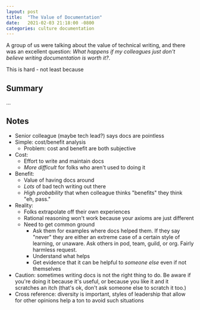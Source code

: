```yaml
---
layout: post
title:  "The Value of Documentation"
date:   2021-02-03 21:18:00 -0800
categories: culture documentation
---
```

A group of us were talking about the value of technical writing, and there was an excellent question: _What happens if my colleagues just don't believe writing documentation is worth it?_.

This is hard - not least because 

## Summary
...

## Notes
* Senior colleague (maybe tech lead?) says docs are pointless
* Simple: cost/benefit analysis
    - Problem: cost and benefit are both subjective
* Cost:
    - Effort to write and maintain docs
    - _More difficult_ for folks who aren't used to doing it
* Benefit:
    - Value of having docs around
    - _Lots_ of bad tech writing out there
    - _High probability_ that when colleague thinks "benefits" they think "eh, pass."
* Reality:
    - Folks extrapolate off their own experiences
    - Rational reasoning won't work because your axioms are just different
    - Need to get common ground
        + Ask them for examples where docs helped them. If they say "never" they are either an extreme case of a certain style of learning, or unaware. Ask others in pod, team, guild, or org. Fairly harmless request.
        + Understand what helps
        + Get evidence that it can be helpful to _someone else_ even if not themselves
* Caution: sometimes writing docs is not the right thing to do. Be aware if you're doing it because it's useful, or because you like it and it scratches an itch (that's ok, don't ask someone else to scratch it too.)
* Cross reference: diversity is important, styles of leadership that allow for other opinions help a ton to avoid such situations

<!-- References -->

